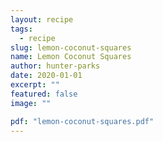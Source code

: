 ```yaml
---
layout: recipe
tags:
  - recipe
slug: lemon-coconut-squares
name: Lemon Coconut Squares
author: hunter-parks
date: 2020-01-01
excerpt: ""
featured: false
image: ""

pdf: "lemon-coconut-squares.pdf"
---
```

